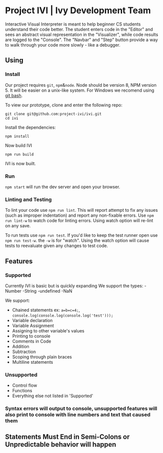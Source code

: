 # Project IVI | Ivy Development Team

Interactive Visual Interpreter is meant to help beginner CS students understand their code better. The student enters code in the "Editor" and sees an abstract visual representation in the "Visualizer", while code results are logged to the "Console". The "Navbar" and "Step" button provide a way to walk through your code more slowly - like a debugger. 

## Using
### Install  
Our project requires `git`, `npm`&`node`. Node should be version 8, NPM version 5. It will be easier on a unix-like system. For Windows we recomend using [git bash](https://git-for-windows.github.io/).

To view our prototype, clone and enter the following repo:
```
git clone git@github.com:project-ivi/ivi.git
cd ivi
```
Install the dependencies:
```
npm install
```
Now build IVI
```
npm run build
```
IVI is now built. 

### Run  

`npm start` will run the dev server and open your browser. 

### Linting and Testing

To lint your code use `npm run lint`. This will report attempt to fix any issues (such as improper indentation) and report any non-fixable errors. Use `npm run lint-w` to watch code for linting errors. Using watch option will re-lint on any save.

To run tests use `npm run test`. If you'd like to keep the test runner open use  `npm run test-w`. the `-w` is for "watch". Using the watch option will cause tests to reevaluate given any changes to test code.

## Features
### Supported  
Currently IVI is basic but is quickly expanding
We support the types:
-Number
-String
-undefined
-NaN

We support:
- Chained statements ex: `a=b=c=4;`, `console.log(console.log(console.log('test')));`
- Variable declaration
- Variable Assignment
- Assigning to other variable's values
- Printing to console
- Comments in Code
- Addition
- Subtraction
- Scoping through plain braces
- Multiline statements

### Unsupported
- Control flow
- Functions
- Everything else not listed in 'Supported'

### Syntax errors will output to console, unsupported features will also print to console with line numbers and text that caused them

## Statements Must End in Semi-Colons or Unpredictable behavior will happen
